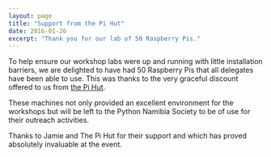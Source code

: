 ```yaml
---
layout: page
title: "Support from the Pi Hut"
date: 2016-01-26
excerpt: "Thank you for our lab of 50 Raspberry Pis."
---
```


To help ensure our workshop labs were up and running with little installation
barriers, we are delighted to have had 50 Raspberry Pis that all delegates have
been able to use. This was thanks to the very graceful discount offered to us
from [the Pi Hut](http://thepihut.com/).

These machines not only provided an excellent environment for the workshops but
will be left to the Python Namibia Society to be of use for their outreach
activities.

Thanks to Jamie and The Pi Hut for their support and which has proved absolutely
invaluable at the event.
